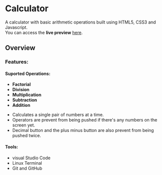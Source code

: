 # Calculator

A calculator with basic arithmetic operations built using HTML5, CSS3 and Javascript.  
You can access the **live preview** [here](https://cassianocaron.github.io/calculator/).

## Overview
### Features: 
#### Suported Operations:
- **Factorial**
- **Division**
- **Multiplication**
- **Subtraction**
- **Addition**

* Calculates a single pair of numbers at a time.
* Operators are prevent from being pushed if there's any numbers on the screen yet.
* Decimal button and the plus minus button are also prevent from being pushed twice.

#### Tools:
* visual Studio Code
* Linux Terminal
* Git and GitHub